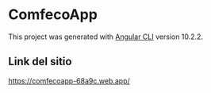 # ComfecoApp

This project was generated with [Angular CLI](https://github.com/angular/angular-cli) version 10.2.2.

## Link del sitio

https://comfecoapp-68a9c.web.app/